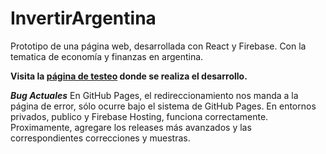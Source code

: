 # InvertirArgentina
Prototipo de una página web, desarrollada con React y Firebase. Con la tematica de economía y finanzas en argentina.

**Visita la [página de testeo](https://peterdamiang.github.io/InvertirArgentina/) donde se realiza el desarrollo.**

***Bug Actuales***
En GitHub Pages, el redireccionamiento nos manda a la página de error, sólo ocurre bajo el sistema de GitHub Pages. En entornos privados, publico y Firebase Hosting, funciona correctamente. Proximamente, agregare los releases más avanzados y las correspondientes correcciones y muestras.
